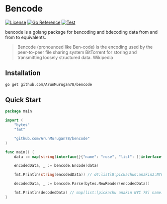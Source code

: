 # Bencode

[![License](https://img.shields.io/github/license/ArunMurugan78/bencode)](https://github.com/ArunMurugan78/bencode/blob/master/LICENSE)
[![Go Reference](https://pkg.go.dev/badge/github.com/ArunMurugan78/bencode.svg)](https://pkg.go.dev/github.com/ArunMurugan78/bencode)
[![Test](https://github.com/ArunMurugan78/bencode/actions/workflows/test.yml/badge.svg)](https://github.com/ArunMurugan78/bencode/actions/workflows/test.yml)

bencode is a golang package for bencoding and bdecoding data from and from to equivalents. 

>Bencode (pronounced like Ben-code) is the encoding used by the peer-to-peer file sharing system BitTorrent for storing and transmitting loosely structured data. Wikipedia

## Installation
```bash
go get github.com/ArunMurugan78/bencode
```

## Quick Start

```go
package main

import (
	"bytes"
	"fmt"

	"github.com/ArunMurugan78/bencode"
)

func main() {
	data := map[string]interface{}{"name": "rose", "list": []interface{}{"pickachu", "anakin", "NYC", 78}}

	encodedData, _ := bencode.Encode(data)

	fmt.Println(string(encodedData)) // d4:listl8:pickachu6:anakin3:NYCi78ee4:name4:rosee

	decodedData, _ := bencode.Parse(bytes.NewReader(encodedData))

	fmt.Println(decodedData) // map[list:[pickachu anakin NYC 78] name:rose]
}

```